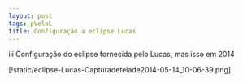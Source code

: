 ```yaml
---
layout: post
tags: pVeloL
title: Configuração a eclipse Lucas
---
```

iii
Configuração do eclipse fornecida pelo Lucas, mas isso em 2014

[!static/eclipse-Lucas-Capturadetelade2014-05-14_10-06-39.png]
